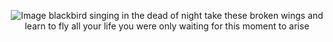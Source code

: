 <div align="center">

![Image](https://github.com/user-attachments/assets/161e7162-003c-4c82-84c8-29da49619972)
blackbird singing in the dead of night
take these broken wings and learn to fly
all your life
you were only waiting for this moment to arise


<!---
yurivampire/yurivampire is a ✨ special ✨ repository because its `README.md` (this file) appears on your GitHub profile.
You can click the Preview link to take a look at your changes.
--->
